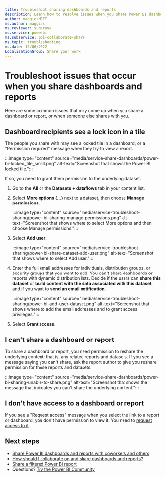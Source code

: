 ```yaml
---
title: Troubleshoot sharing dashboards and reports
description: Learn how to resolve issues when you share Power BI dashboards and reports with colleagues inside and outside your organization.
author: maggiesMSFT
ms.author: maggies
ms.reviewer: sunaraya
ms.service: powerbi
ms.subservice: pbi-collaborate-share
ms.topic: troubleshooting
ms.date: 12/06/2022
LocalizationGroup: Share your work
---
```

# Troubleshoot issues that occur when you share dashboards and reports

Here are some common issues that may come up when you share a dashboard or report, or when someone else shares with you. 

## Dashboard recipients see a lock icon in a tile

The people you share with may see a locked tile in a dashboard, or a "Permission required" message when they try to view a report.

:::image type="content" source="media/service-share-dashboards/power-bi-locked_tile_small.png" alt-text="Screenshot that shows the Power BI locked tile.":::

If so, you need to grant them permission to the underlying dataset.

1. Go to the **All** or the **Datasets + dataflows** tab in your content list.

1. Select **More options (...)** next to a dataset, then choose **Manage permissions**.

    :::image type="content" source="media/service-troubleshoot-sharing/power-bi-sharing-manage-permissions.png" alt-text="Screenshot that shows where to select More options and then choose Manage permissions.":::

1. Select **Add user**.

    :::image type="content" source="media/service-troubleshoot-sharing/power-bi-share-dataset-add-user.png" alt-text="Screenshot that shows where to select Add user.":::

1. Enter the full email addresses for individuals, distribution groups, or security groups that you want to add. You can't share dashboards or reports with dynamic distribution lists. Decide if the users can **share this dataset** or **build content with the data associated with this dataset**, and if you want to **send an email notification**.

    :::image type="content" source="media/service-troubleshoot-sharing/power-bi-add-user-dataset.png" alt-text="Screenshot that shows where to add the email addresses and to grant access privileges.":::

1. Select **Grant access**.

## I can't share a dashboard or report

To share a dashboard or report, you need permission to reshare the underlying content; that is, any related reports and datasets. If you see a message saying you can't share, ask the report author to give you reshare permission for those reports and datasets.

:::image type="content" source="media/service-share-dashboards/power-bi-sharing-unable-to-share.png" alt-text="Screenshot that shows the message that indicates you can't share the underlying content.":::

## I don't have access to a dashboard or report

If you see a "Request access" message when you select the link to a report or dashboard, you don't have permission to view it. You need to [request access to it](service-request-access.md).

## Next steps

- [Share Power BI dashboards and reports with coworkers and others](service-share-dashboards.md)
- [How should I collaborate on and share dashboards and reports?](service-how-to-collaborate-distribute-dashboards-reports.md)
- [Share a filtered Power BI report](service-share-reports.md)
- Questions? [Try the Power BI Community](https://community.powerbi.com/)

